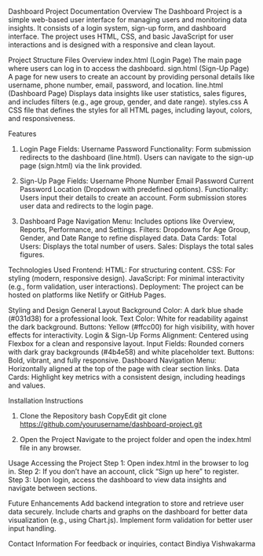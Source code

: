 Dashboard Project Documentation
Overview
The Dashboard Project is a simple web-based user interface for managing users and monitoring data insights. It consists of a login system, sign-up form, and dashboard interface. The project uses HTML, CSS, and basic JavaScript for user interactions and is designed with a responsive and clean layout.

Project Structure
Files Overview
index.html (Login Page)
The main page where users can log in to access the dashboard.
sign.html (Sign-Up Page)
A page for new users to create an account by providing personal details like username, phone number, email, password, and location.
line.html (Dashboard Page)
Displays data insights like user statistics, sales figures, and includes filters (e.g., age group, gender, and date range).
styles.css
A CSS file that defines the styles for all HTML pages, including layout, colors, and responsiveness.

Features
1. Login Page
Fields:
Username
Password
Functionality:
Form submission redirects to the dashboard (line.html).
Users can navigate to the sign-up page (sign.html) via the link provided.

2. Sign-Up Page
Fields:
Username
Phone Number
Email
Password
Current Password
Location (Dropdown with predefined options).
Functionality:
Users input their details to create an account.
Form submission stores user data and redirects to the login page.

3. Dashboard Page
Navigation Menu:
Includes options like Overview, Reports, Performance, and Settings.
Filters:
Dropdowns for Age Group, Gender, and Date Range to refine displayed data.
Data Cards:
Total Users: Displays the total number of users.
Sales: Displays the total sales figures.

Technologies Used
Frontend:
HTML: For structuring content.
CSS: For styling (modern, responsive design).
JavaScript: For minimal interactivity (e.g., form validation, user interactions).
Deployment:
The project can be hosted on platforms like Netlify or GitHub Pages.

Styling and Design
General Layout
Background Color: A dark blue shade (#031d38) for a professional look.
Text Color: White for readability against the dark background.
Buttons: Yellow (#ffcc00) for high visibility, with hover effects for interactivity.
Login & Sign-Up Forms
Alignment: Centered using Flexbox for a clean and responsive layout.
Input Fields: Rounded corners with dark gray backgrounds (#4b4e58) and white placeholder text.
Buttons: Bold, vibrant, and fully responsive.
Dashboard
Navigation Menu: Horizontally aligned at the top of the page with clear section links.
Data Cards: Highlight key metrics with a consistent design, including headings and values.

Installation Instructions
1. Clone the Repository
bash
CopyEdit
git clone https://github.com/yourusername/dashboard-project.git

2. Open the Project
Navigate to the project folder and open the index.html file in any browser.

Usage
Accessing the Project
Step 1: Open index.html in the browser to log in.
Step 2: If you don’t have an account, click “Sign up here” to register.
Step 3: Upon login, access the dashboard to view data insights and navigate between sections.

Future Enhancements
Add backend integration to store and retrieve user data securely.
Include charts and graphs on the dashboard for better data visualization (e.g., using Chart.js).
Implement form validation for better user input handling.

Contact Information
For feedback or inquiries, contact Bindiya Vishwakarma

